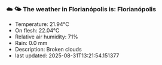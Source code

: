 ### ☁️ 🌤️  The weather in Florianópolis is: Florianópolis

- Temperature: 21.94°C
- On flesh: 22.04°C
- Relative air humidity: 71%
- Rain: 0.0 mm
- Description: Broken clouds
- last updated: 2025-08-31T13:21:54.151377
